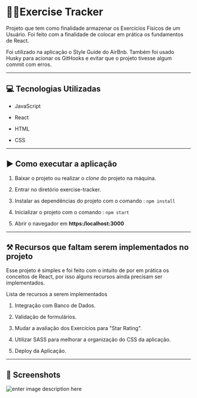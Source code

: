 
# 🏋️‍♂️Exercise Tracker

  

Projeto que tem como finalidade armazenar os Exercícios Físicos de um Usuário. Foi feito com a finalidade de colocar em prática os fundamentos de React.

  

Foi utilizado na aplicação o Style Guide do AirBnb. Também foi usado Husky para acionar os GitHooks e evitar que o projeto tivesse algum commit com erros.

  

---

  

## 💻 Tecnologias Utilizadas

  

- JavaScript

- React

- HTML

- CSS

  

---

  

## ▶️ Como executar a aplicação

  

1. Baixar o projeto ou realizar o _clone_ do projeto na máquina.

2. Entrar no diretório exercise-tracker.

3. Instalar as dependências do projeto com o comando : `npm install`

4. Inicializar o projeto com o comando : `npm start`

5. Abrir o navegador em **https:/localhost:3000**

  

---

  

## ⚒️ Recursos que faltam serem implementados no projeto

  

Esse projeto é simples e foi feito com o intuito de por em prática os conceitos de React, por isso alguns recursos ainda precisam ser implementados.

  

Lista de recursos a serem implementados

  

 1. Integração com Banco de Dados.

 2. Validação de formulários.

 3. Mudar a avaliação dos Exercícios para "Star Rating".

 4. Utilizar SASS para melhorar a organização do CSS da aplicação. 

 5. Deploy da Aplicação.

 ---
 [](https://emojipedia.org/camera-with-flash/)

## 📸 Screenshots
![enter image description here](https://i.ibb.co/tZXWVCM/1.png)
